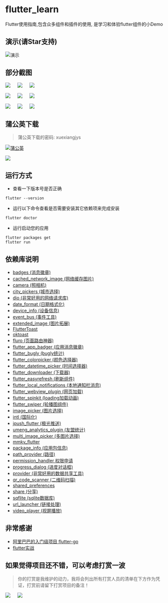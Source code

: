 # flutter_learn

Flutter使用指南,包含众多组件和插件的使用, 是学习和体验flutter组件的小Demo


## 演示(请Star支持)

![演示](./art/demo.gif)

## 部分截图

![](./art/1.png) &emsp; ![](./art/2.png) &emsp; ![](./art/3.png)

![](./art/4.png) &emsp; ![](./art/5.png) &emsp; ![](./art/6.png)

![](./art/7.png) &emsp; ![](./art/8.png) &emsp; ![](./art/9.png)

## 蒲公英下载

> 蒲公英下载的密码: xuexiangjys

[![蒲公英](https://img.shields.io/badge/downloads-蒲公英-blue.svg)](https://www.pgyer.com/flutter_learn)

![](./art/download_pugongying.png)

## 运行方式

* 查看一下版本号是否正确
```
flutter --version
```

* 运行以下命令查看是否需要安装其它依赖项来完成安装
```
flutter doctor
```

* 运行启动您的应用
```
flutter packages get 
flutter run
```


## 依赖库说明

* [badges (消息徽章)](https://pub.dev/packages/badges)
* [cached_network_image (网络缓存图片)](https://pub.dev/packages/cached_network_image)
* [camera (照相机)](https://pub.dev/packages/camera)
* [city_pickers (城市选择)](https://pub.dev/packages/city_pickers)
* [dio (非常好用的网络请求库)](https://pub.dev/packages/dio)
* [date_format (日期格式化)](https://pub.dev/packages/date_format)
* [device_info (设备信息)](https://pub.dev/packages/device_info)
* [event_bus (事件工具)](https://pub.dev/packages/event_bus)
* [extended_image (图片拓展)](https://pub.dev/packages/extended_image)
* [FlutterToast](https://pub.dev/packages/fluttertoast)
* [oktoast](https://pub.dev/packages/oktoast)
* [fluro (页面路由神器)](https://pub.dev/packages/fluro)
* [flutter_app_badger (应用消息徽章)](https://pub.dev/packages/flutter_app_badger)
* [flutter_bugly (bugly统计)](https://pub.dev/packages/flutter_bugly)
* [flutter_colorpicker (颜色选择器)](https://pub.dev/packages/flutter_colorpicker)
* [flutter_datetime_picker (时间选择器)](https://pub.dev/packages/flutter_datetime_picker)
* [flutter_downloader (下载器)](https://pub.dev/packages/flutter_downloader)
* [flutter_easyrefresh (刷新组件)](https://pub.dev/packages/flutter_easyrefresh)
* [flutter_local_notifications (本地通知栏消息)](https://pub.dev/packages/flutter_local_notifications)
* [flutter_webview_plugin (网页加载)](https://pub.dev/packages/flutter_webview_plugin)
* [flutter_spinkit (loading加载动画)](https://pub.dev/packages/flutter_spinkit)
* [flutter_swiper (轮播图组件)](https://pub.dev/packages/flutter_swiper)
* [image_picker (图片选择)](https://pub.dev/packages/image_picker)
* [intl (国际化)](https://pub.dev/packages/intl)
* [jpush_flutter (极光推送)](https://pub.dev/packages/jpush_flutter)
* [umeng_analytics_plugin (友盟统计)](https://pub.dev/packages/umeng_analytics_plugin)
* [multi_image_picker (多图片选择)](https://pub.dev/packages/multi_image_picker)
* [mmkv_flutter](https://pub.dev/packages/mmkv_flutter)
* [package_info (应用包信息)](https://pub.dev/packages/url_launcher)
* [path_provider (路径)](https://pub.dev/packages/path_provider)
* [permission_handler 权限申请](https://pub.dev/packages/permission_handler)
* [progress_dialog (进度对话框)](https://pub.dev/packages/progress_dialog)
* [provider (非常好用的数据共享工具)](https://pub.dev/packages/provider)
* [qr_code_scanner (二维码扫描)](https://pub.dev/packages/qr_code_scanner)
* [shared_preferences](https://pub.dev/packages/shared_preferences)
* [share (分享)](https://pub.dev/packages/share)
* [sqflite (sqlite数据库)](https://pub.dev/packages/sqflite)
* [url_launcher (链接处理)](https://pub.dev/packages/url_launcher)
* [video_player (视屏播放)](https://pub.dev/packages/video_player)

## 非常感谢

* [阿里巴巴的入门级项目 flutter-go](https://github.com/alibaba/flutter-go)
* [flutter实战](https://book.flutterchina.club/)


## 如果觉得项目还不错，可以考虑打赏一波

> 你的打赏是我维护的动力，我将会列出所有打赏人员的清单在下方作为凭证，打赏前请留下打赏项目的备注！

![](./art/alipay.jpeg) &emsp; ![](./art/wxpay.jpeg)